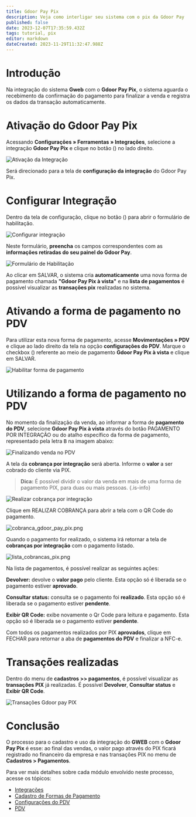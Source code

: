 ```yaml
---
title: Gdoor Pay Pix
description: Veja como interligar seu sistema com o pix da Gdoor Pay
published: false
date: 2023-12-07T17:35:59.432Z
tags: tutorial, pix
editor: markdown
dateCreated: 2023-11-29T11:32:47.988Z
---
```


# Introdução

Na integração do sistema **Gweb** com o **Gdoor Pay Pix**, o sistema aguarda o recebimento da confirmação do pagamento para finalizar a venda e registra os dados da transação automaticamente.

# Ativação do Gdoor Pay Pix
Acessando **Configurações » Ferramentas » Integrações**, selecione a integração **Gdoor Pay Pix** e clique no botão (<em class="mdi mdi-cog"></em>) no lado direito.

![Ativação da Integração](/config/ferramentas/gdoor_pay_pix/ativacao_da_integracao.png)

Será direcionado para a tela de **configuração da integração** do Gdoor Pay Pix.

# Configurar Integração

Dentro da tela de configuração, clique no botão (<em class="mdi mdi-plus"></em>) para abrir o formulário de habilitação.

![Configurar integração](/config/ferramentas/gdoor_pay_pix/configurar_integracao_botao.png)

Neste formulário, **preencha** os campos correspondentes com as **informações retiradas do seu painel do Gdoor Pay**.

![Formulário de Habilitação](/config/ferramentas/gdoor_pay_pix/formulario_habilitacao.png)

Ao clicar em <span class="mat-button mat-accent">SALVAR</span>, o sistema cria **automaticamente** uma nova forma de pagamento chamada **"Gdoor Pay Pix à vista"** e na **lista de pagamentos** é possível visualizar as **transações pix** realizadas no sistema.

# Ativando a forma de pagamento no PDV

Para utilizar esta nova forma de pagamento, acesse **Movimentações » PDV** e clique ao lado direito da tela na opção **configurações do PDV**. Marque o checkbox (<em class="mdi mdi-checkbox-marked"></em>) referente ao meio de pagamento **Gdoor Pay Pix à vista** e clique em <span class="mat-button mat-accent">SALVAR</span>.

![Habilitar forma de pagamento](/config/ferramentas/gdoor_pay_pix/configuracoes_do_pdv_habilitar.png)

# Utilizando a forma de pagamento no PDV


No momento da finalização da venda, ao informar a forma de **pagamento do PDV**, selecione **Gdoor Pay Pix à vista** através do botão <span class="mat-button"><em class="mdi mdi-cash"></em> PAGAMENTO POR INTEGRAÇÃO</span> ou do atalho específico da forma de pagamento, representado pela letra <kbd>B</kbd> na imagem abaixo:

![Finalizando venda no PDV](/config/ferramentas/gdoor_pay_pix/finalizando_venda.png)

A tela da **cobrança por integração** será aberta. Informe o **valor** a ser cobrado do cliente via PIX.

> **Dica:**
É possível dividir o valor da venda em mais de uma forma de pagamento PIX, para duas ou mais pessoas.
{.is-info}

![Realizar cobrança por integração](/config/ferramentas/gdoor_pay_pix/pagamento_por_integracao_inicio.png)

Clique em <span class="mat-button">REALIZAR COBRANÇA</span> para abrir a tela com o QR Code do pagamento.

![cobranca_gdoor_pay_pix.png](/config/ferramentas/gdoor_pay_pix/cobranca_gdoor_pay_pix.png)

Quando o pagamento for realizado, o sistema irá retornar a tela de **cobranças por integração** com o pagamento listado.

![lista_cobrancas_pix.png](/config/ferramentas/gdoor_pay_pix/lista_cobrancas_pix.png)

Na lista de pagamentos, é possível realizar as seguintes ações:

**<em class="mdi mdi-block-helper"></em> Devolver:** devolve o **valor pago** pelo cliente. Esta opção só é liberada se o pagamento estiver **aprovado**. 

**<em class="mdi mdi-refresh-circle"></em> Consultar status:** consulta se o pagamento foi **realizado**. Esta opção só é liberada se o pagamento estiver **pendente**.

**<em class="mdi mdi-qrcode"></em> Exibir QR Code:** exibe novamente o Qr Code para leitura e pagamento. Esta opção só é liberada se o pagamento estiver **pendente**.

Com todos os pagamentos realizados por PIX **aprovados**, clique em <span class="mat-button">FECHAR</span> para retornar a aba de **pagamentos do PDV** e finalizar a NFC-e.

# Transações realizadas

Dentro do menu de **cadastros >> pagamentos**, é possível visualizar as **transações PIX** já realizadas. É possível **<em class="mdi mdi-block-helper"></em> Devolver**, **<em class="mdi mdi-refresh-circle"></em> Consultar status** e **<em class="mdi mdi-qrcode"></em> Exibir QR Code**.

![Transações Gdoor pay PIX](/config/ferramentas/gdoor_pay_pix/transacoes.png)

# Conclusão
O processo para o cadastro e uso da integração do **GWEB** com o **Gdoor Pay Pix** é esse: ao final das vendas, o valor pago através do PIX ficará registrado no financeiro da empresa e nas transações PIX no menu de **Cadastros > Pagamentos**.

Para ver mais detalhes sobre cada módulo envolvido neste processo, acesse os tópicos:

- [Integrações](/ferramentas/integracoes)
- [Cadastro de Formas de Pagamento](/cadastros/pagamentos)
- [Configurações do PDV](https://help.gdoorweb.com.br/pt-br/movimentos/pdv#configura%C3%A7%C3%B5es-do-pdv)
- [PDV](/movimentos/pdv)